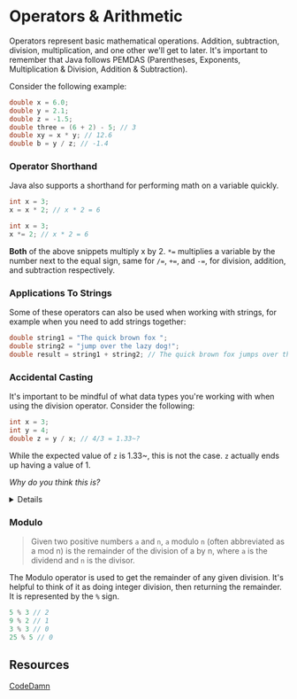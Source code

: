 # Operators & Arithmetic

Operators represent basic mathematical operations. Addition, subtraction, division, multiplication, and one other we'll get to later. It's important to remember that Java follows PEMDAS (Parentheses, Exponents, Multiplication & Division, Addition & Subtraction).

Consider the following example:

```java
double x = 6.0;
double y = 2.1;
double z = -1.5;
double three = (6 + 2) - 5; // 3
double xy = x * y; // 12.6
double b = y / z; // -1.4
```

### Operator Shorthand

Java also supports a shorthand for performing math on a variable quickly.

```java
int x = 3;
x = x * 2; // x * 2 = 6
```

```java
int x = 3;
x *= 2; // x * 2 = 6
```

**Both** of the above snippets multiply x by 2. `*=` multiplies a variable by the number next to the equal sign, same for `/=`, `+=`, and `-=`, for division, addition, and subtraction respectively.

### Applications To Strings

Some of these operators can also be used when working with strings, for example when you need to add strings together:

```java
double string1 = "The quick brown fox ";
double string2 = "jump over the lazy dog!";
double result = string1 + string2; // The quick brown fox jumps over the lazy dog
```

### Accidental Casting

It's important to be mindful of what data types you're working with when using the division operator. Consider the following:

```java
int x = 3;
int y = 4;
double z = y / x; // 4/3 = 1.33~?
```

While the expected value of `z` is 1.33~, this is not the case. `z` actually ends up having a value of 1.

*Why do you think this is?*

<details>
While the expected value of <code>z</code> is 1.33~, this is not the case. <code>z</code> ends up having a value of 1. This is because since <b>both</b> <code>x</code> and <code>y</code> are of type <code>int</code>, it rounds to the nearest integer. To avoid this, <b>make sure that at least one of the types you are dividing by is of type</b> <code>double</code>
</details>

### Modulo

> Given two positive numbers `a` and `n`, `a` modulo `n` (often abbreviated as a mod n) is the remainder of the division of a by n, where `a` is the dividend and `n` is the divisor.

The Modulo operator is used to get the remainder of any given division. It's helpful to think of it as doing integer division, then returning the remainder. It is represented by the `%` sign.

```java
5 % 3 // 2
9 % 2 // 1
3 % 3 // 0
25 % 5 // 0

```
## Resources
[CodeDamn](https://codedamn.com/news/java/what-is-modulo-modulus-remainder-operator-in-java)
